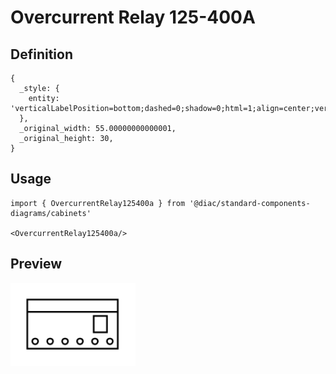 # Overcurrent Relay 125-400A

## Definition

```
{
  _style: { 
    entity: 'verticalLabelPosition=bottom;dashed=0;shadow=0;html=1;align=center;verticalAlign=top;shape=mxgraph.cabinets.overcurrent_relay_125_400a;',
  },
  _original_width: 55.00000000000001,
  _original_height: 30,
}
```

## Usage

```
import { OvercurrentRelay125400a } from '@diac/standard-components-diagrams/cabinets'

<OvercurrentRelay125400a/>
```

## Preview

<img src="./overcurrent-relay-125-400a.png" width="200"/>
